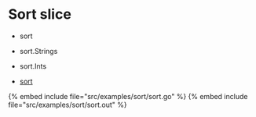 # Sort slice

* sort
* sort.Strings
* sort.Ints

* [sort](https://golang.org/pkg/sort/)

{% embed include file="src/examples/sort/sort.go" %}
{% embed include file="src/examples/sort/sort.out" %}



